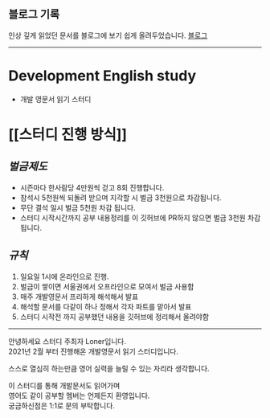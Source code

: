 ## 블로그 기록
인상 깊게 읽었던 문서를 블로그에 보기 쉽게 올려두었습니다.
[블로그](https://velog.io/@pachuho?tag=docs)

-------------------

# Development English study
+ 개발 영문서 읽기 스터디 

# [[스터디 진행 방식]]

## *벌금제도*
 + 시즌마다 한사람당 4만원씩 걷고 8회 진행합니다.   
 + 참석시 5천원씩 되돌려 받으며 지각할 시 벌금 3천원으로 차감됩니다.   
 + 무단 결석 일시 벌금 5천원 차감 됩니다.
 + 스터디 시작시간까지 공부 내용정리를 이 깃허브에 PR하지 않으면 벌금 3천원 차감됩니다.  

## *규칙*
1. 일요일 1시에 온라인으로 진행.  
2. 벌금이 쌓이면 서울권에서 오프라인으로 모여서 벌금 사용함  
3. 매주 개발영문서 프리하게 해석해서 발표         
4. 해석할 문서를 다같이 하나 정해서 각자 파트를 맡아서 발표
5. 스터디 시작전 까지 공부했던 내용을 깃허브에 정리해서 올려야함

----------------------------   
안녕하세요 스터디 주최자 Loner입니다.   
2021년 2월 부터 진행해온 개발영문서 읽기 스터디입니다.  
   
스스로 열심히 하는만큼 영어 실력을 늘릴 수 있는 자리라 생각합니다.   
   
이 스터디를 통해 개발문서도 읽어가며  
영어도 같이 공부할 멤버는 언제든지 환영입니다.   
궁금하신점은 1:1로 문의 부탁합니다.  
